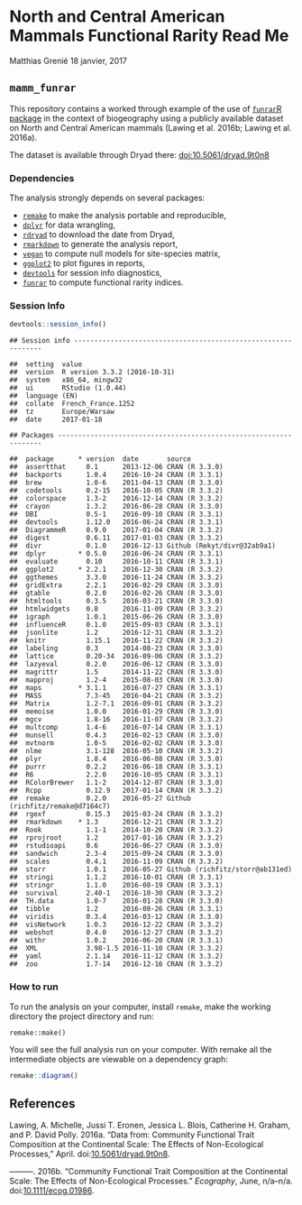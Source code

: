 North and Central American Mammals Functional Rarity Read Me
================
Matthias Grenié
18 janvier, 2017

`mamm_funrar`
-------------

This repository contains a worked through example of the use of [`funrar`R package](https://cran.r-project.org/package=funrar) in the context of biogeography using a publicly available dataset on North and Central American mammals (Lawing et al. 2016b; Lawing et al. 2016a).

The dataset is available through Dryad there: [doi:10.5061/dryad.9t0n8](https://doi.org/10.5061/dryad.9t0n8)

### Dependencies

The analysis strongly depends on several packages:

-   [`remake`](https://github.com/richfitz/remake) to make the analysis portable and reproducible,
-   [`dplyr`](https://github.com/hadley/dplyr) for data wrangling,
-   [`rdryad`](https://github.com/ropensci/rdryad) to download the date from Dryad,
-   [`rmarkdown`](https://github.com/rstudio/rmarkdown/) to generate the analysis report,
-   [`vegan`](https://github.com/vegandevs/vegan) to compute null models for site-species matrix,
-   [`ggplot2`](https://github.com/tidyverse/ggplot2) to plot figures in reports,
-   [`devtools`](https://github.com/hadley/devtools) for session info diagnostics,
-   [`funrar`](https://cran.r-project.org/package=funrar) to compute functional rarity indices.

### Session Info

``` r
devtools::session_info()
```

    ## Session info --------------------------------------------------------------

    ##  setting  value                       
    ##  version  R version 3.3.2 (2016-10-31)
    ##  system   x86_64, mingw32             
    ##  ui       RStudio (1.0.44)            
    ##  language (EN)                        
    ##  collate  French_France.1252          
    ##  tz       Europe/Warsaw               
    ##  date     2017-01-18

    ## Packages ------------------------------------------------------------------

    ##  package      * version  date       source                          
    ##  assertthat     0.1      2013-12-06 CRAN (R 3.3.0)                  
    ##  backports      1.0.4    2016-10-24 CRAN (R 3.3.1)                  
    ##  brew           1.0-6    2011-04-13 CRAN (R 3.3.0)                  
    ##  codetools      0.2-15   2016-10-05 CRAN (R 3.3.2)                  
    ##  colorspace     1.3-2    2016-12-14 CRAN (R 3.3.2)                  
    ##  crayon         1.3.2    2016-06-28 CRAN (R 3.3.0)                  
    ##  DBI            0.5-1    2016-09-10 CRAN (R 3.3.1)                  
    ##  devtools       1.12.0   2016-06-24 CRAN (R 3.3.1)                  
    ##  DiagrammeR     0.9.0    2017-01-04 CRAN (R 3.3.2)                  
    ##  digest         0.6.11   2017-01-03 CRAN (R 3.3.2)                  
    ##  divr           0.1.0    2016-12-13 Github (Rekyt/divr@32ab9a1)     
    ##  dplyr        * 0.5.0    2016-06-24 CRAN (R 3.3.1)                  
    ##  evaluate       0.10     2016-10-11 CRAN (R 3.3.1)                  
    ##  ggplot2      * 2.2.1    2016-12-30 CRAN (R 3.3.2)                  
    ##  ggthemes       3.3.0    2016-11-24 CRAN (R 3.3.2)                  
    ##  gridExtra      2.2.1    2016-02-29 CRAN (R 3.3.0)                  
    ##  gtable         0.2.0    2016-02-26 CRAN (R 3.3.0)                  
    ##  htmltools      0.3.5    2016-03-21 CRAN (R 3.3.0)                  
    ##  htmlwidgets    0.8      2016-11-09 CRAN (R 3.3.2)                  
    ##  igraph         1.0.1    2015-06-26 CRAN (R 3.3.0)                  
    ##  influenceR     0.1.0    2015-09-03 CRAN (R 3.3.1)                  
    ##  jsonlite       1.2      2016-12-31 CRAN (R 3.3.2)                  
    ##  knitr          1.15.1   2016-11-22 CRAN (R 3.3.2)                  
    ##  labeling       0.3      2014-08-23 CRAN (R 3.3.0)                  
    ##  lattice        0.20-34  2016-09-06 CRAN (R 3.3.2)                  
    ##  lazyeval       0.2.0    2016-06-12 CRAN (R 3.3.0)                  
    ##  magrittr       1.5      2014-11-22 CRAN (R 3.3.0)                  
    ##  mapproj        1.2-4    2015-08-03 CRAN (R 3.3.0)                  
    ##  maps         * 3.1.1    2016-07-27 CRAN (R 3.3.1)                  
    ##  MASS           7.3-45   2016-04-21 CRAN (R 3.3.2)                  
    ##  Matrix         1.2-7.1  2016-09-01 CRAN (R 3.3.2)                  
    ##  memoise        1.0.0    2016-01-29 CRAN (R 3.3.0)                  
    ##  mgcv           1.8-16   2016-11-07 CRAN (R 3.3.2)                  
    ##  multcomp       1.4-6    2016-07-14 CRAN (R 3.3.1)                  
    ##  munsell        0.4.3    2016-02-13 CRAN (R 3.3.0)                  
    ##  mvtnorm        1.0-5    2016-02-02 CRAN (R 3.3.0)                  
    ##  nlme           3.1-128  2016-05-10 CRAN (R 3.3.2)                  
    ##  plyr           1.8.4    2016-06-08 CRAN (R 3.3.0)                  
    ##  purrr          0.2.2    2016-06-18 CRAN (R 3.3.1)                  
    ##  R6             2.2.0    2016-10-05 CRAN (R 3.3.1)                  
    ##  RColorBrewer   1.1-2    2014-12-07 CRAN (R 3.3.0)                  
    ##  Rcpp           0.12.9   2017-01-14 CRAN (R 3.3.2)                  
    ##  remake         0.2.0    2016-05-27 Github (richfitz/remake@d7164c7)
    ##  rgexf          0.15.3   2015-03-24 CRAN (R 3.3.2)                  
    ##  rmarkdown    * 1.3      2016-12-21 CRAN (R 3.3.2)                  
    ##  Rook           1.1-1    2014-10-20 CRAN (R 3.3.2)                  
    ##  rprojroot      1.2      2017-01-16 CRAN (R 3.3.2)                  
    ##  rstudioapi     0.6      2016-06-27 CRAN (R 3.3.0)                  
    ##  sandwich       2.3-4    2015-09-24 CRAN (R 3.3.0)                  
    ##  scales         0.4.1    2016-11-09 CRAN (R 3.3.2)                  
    ##  storr          1.0.1    2016-05-27 Github (richfitz/storr@ab131ed) 
    ##  stringi        1.1.2    2016-10-01 CRAN (R 3.3.1)                  
    ##  stringr        1.1.0    2016-08-19 CRAN (R 3.3.1)                  
    ##  survival       2.40-1   2016-10-30 CRAN (R 3.3.2)                  
    ##  TH.data        1.0-7    2016-01-28 CRAN (R 3.3.0)                  
    ##  tibble         1.2      2016-08-26 CRAN (R 3.3.1)                  
    ##  viridis        0.3.4    2016-03-12 CRAN (R 3.3.0)                  
    ##  visNetwork     1.0.3    2016-12-22 CRAN (R 3.3.2)                  
    ##  webshot        0.4.0    2016-12-27 CRAN (R 3.3.2)                  
    ##  withr          1.0.2    2016-06-20 CRAN (R 3.3.1)                  
    ##  XML            3.98-1.5 2016-11-10 CRAN (R 3.3.2)                  
    ##  yaml           2.1.14   2016-11-12 CRAN (R 3.3.2)                  
    ##  zoo            1.7-14   2016-12-16 CRAN (R 3.3.2)

### How to run

To run the analysis on your computer, install `remake`, make the working directory the project directory and run:

    remake::make()

You will see the full analysis run on your computer. With remake all the intermediate objects are viewable on a dependency graph:

``` r
remake::diagram()
```

<!--html_preserve-->

<script type="application/json" data-for="htmlwidget-74e1599f72a4298ead8d">{"x":{"diagram":"digraph remake { node [ fontname = courier, fontsize = 10 ] \nnode [ shape = circle, color = \"#34495e\", fillcolor = \"#D6DBDF\", style = filled ] \"all\"\nnode [ shape = ellipse, color = \"#3498db\", fillcolor = \"#3498db\", style = filled ] \"dryad_dataset\"; \"raw_mammal_traits\"; \"raw_pres_mat\"; \"subset_traits\"; \"subset_pres\"; \"pres_matrix\"; \"trait_df\"; \"dist_matrix\"; \"mammal_funrar\"; \"null_shuffled_matrix\"; \"null_shuffled_traits\"; \"null_flat_ui\"\nnode [ shape = box, color = \"#d35400\", fillcolor = \"#d35400\", style = filled ] \"results/exploratory_analysis.pdf\"\nnode [ shape = box, color = \"#d35400\", fillcolor = \"#F6DDCC\", style = filled ] \"README.md\"\nnode [ shape = box, color = \"#1abc9c\", fillcolor = \"#1abc9c\", style = filled ] \"data/raw/dryad.116171/DryadArchive/Traits.csv\"; \"data/raw/dryad.116171/DryadArchive/PresAbsMatrix50.csv\"; \"results/exploratory_analysis.Rmd\"; \"README.Rmd\"; \"refs.bib\"\n\"dryad_dataset\" -> \"raw_mammal_traits\" [tooltip = \"read.csv\"];\n\"dryad_dataset\" -> \"raw_pres_mat\" [tooltip = \"read.csv\"];\n\"raw_mammal_traits\" -> \"subset_traits\" [tooltip = \"select_traits\"];\n\"raw_pres_mat\" -> \"subset_pres\" [tooltip = \"get_common_species\"];\n\"subset_traits\" -> \"subset_pres\" [tooltip = \"get_common_species\"];\n\"subset_traits\" -> \"trait_df\" [tooltip = \"format_trait\"];\n\"subset_traits\" -> \"mammal_funrar\" [tooltip = \"compute_funrar\"];\n\"subset_pres\" -> \"pres_matrix\" [tooltip = \"format_presence_matrix\"];\n\"subset_pres\" -> \"results/exploratory_analysis.pdf\" [tooltip = \"render\"];\n\"pres_matrix\" -> \"mammal_funrar\" [tooltip = \"compute_funrar\"];\n\"pres_matrix\" -> \"null_shuffled_matrix\" [tooltip = \"compute_null_funrar\"];\n\"pres_matrix\" -> \"null_shuffled_traits\" [tooltip = \"compute_null_traits\"];\n\"trait_df\" -> \"dist_matrix\" [tooltip = \"compute_dist_matrix\"];\n\"trait_df\" -> \"null_shuffled_traits\" [tooltip = \"compute_null_traits\"];\n\"dist_matrix\" -> \"null_shuffled_matrix\" [tooltip = \"compute_null_funrar\"];\n\"mammal_funrar\" -> \"null_flat_ui\" [tooltip = \"flatten_null_uniqueness\"];\n\"mammal_funrar\" -> \"results/exploratory_analysis.pdf\" [tooltip = \"render\"];\n\"null_shuffled_matrix\" -> \"results/exploratory_analysis.pdf\" [tooltip = \"render\"];\n\"null_shuffled_traits\" -> \"null_flat_ui\" [tooltip = \"flatten_null_uniqueness\"];\n\"null_flat_ui\" -> \"results/exploratory_analysis.pdf\" [tooltip = \"render\"];\n\"results/exploratory_analysis.pdf\" -> \"README.md\" [tooltip = \"render_readme\"];\n\"README.md\" -> \"all\" [tooltip = \"(dependency only)\"];\n\"data/raw/dryad.116171/DryadArchive/Traits.csv\" -> \"raw_mammal_traits\" [tooltip = \"read.csv\"];\n\"data/raw/dryad.116171/DryadArchive/PresAbsMatrix50.csv\" -> \"raw_pres_mat\" [tooltip = \"read.csv\"];\n\"results/exploratory_analysis.Rmd\" -> \"results/exploratory_analysis.pdf\" [tooltip = \"render\"];\n\"README.Rmd\" -> \"README.md\" [tooltip = \"render_readme\"];\n\"refs.bib\" -> \"README.md\" [tooltip = \"render_readme\"]; }","config":{"engine":"dot","options":null}},"evals":[],"jsHooks":[]}</script>
<!--/html_preserve-->
References
----------

Lawing, A. Michelle, Jussi T. Eronen, Jessica L. Blois, Catherine H. Graham, and P. David Polly. 2016a. “Data from: Community Functional Trait Composition at the Continental Scale: The Effects of Non-Ecological Processes,” April. doi:[10.5061/dryad.9t0n8](https://doi.org/10.5061/dryad.9t0n8).

———. 2016b. “Community Functional Trait Composition at the Continental Scale: The Effects of Non-Ecological Processes.” *Ecography*, June, n/a–n/a. doi:[10.1111/ecog.01986](https://doi.org/10.1111/ecog.01986).
